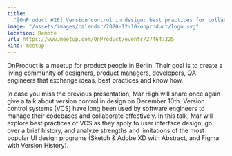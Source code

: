 ```yaml
---
title:
  "[OnProduct #26] Version control in design: best practices for collaboration"
image: "/assets/images/calendar/2020-12-10-onproduct/logo.svg"
location: Remote
url: https://www.meetup.com/OnProduct/events/274647325
kind: meetup
---
```


OnProduct is a meetup for product people in Berlin. Their goal is to create a
living community of designers, product managers, developers, QA engineers that
exchange ideas, best practices and know how.

In case you miss the previous presentation, Mar High will share once again give
a talk about version control in design on December 10th. Version control systems
(VCS) have long been used by software engineers to manage their codebases and
collaborate effectively. In this talk, Mar will explore best practices of VCS as
they apply to user interface design, go over a brief history, and analyze
strengths and limitations of the most popular UI design programs (Sketch & Adobe
XD with Abstract, and Figma with Version History).
